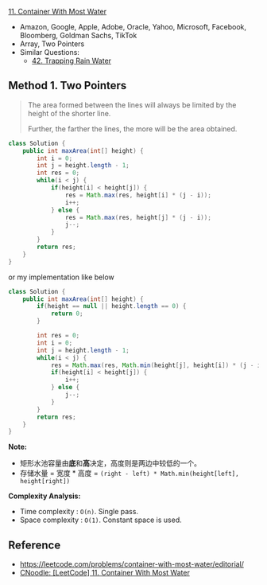 [11. Container With Most Water](https://leetcode.com/problems/container-with-most-water/)

* Amazon, Google, Apple, Adobe, Oracle, Yahoo, Microsoft, Facebook, Bloomberg, Goldman Sachs, TikTok
* Array, Two Pointers
* Similar Questions:
  * [42. Trapping Rain Water](https://leetcode.com/problems/trapping-rain-water/)


## Method 1. Two Pointers
> The area formed between the lines will always be limited by the height of the shorter line.
>
> Further, the farther the lines, the more will be the area obtained.

```java
class Solution {
    public int maxArea(int[] height) {
        int i = 0;
        int j = height.length - 1;
        int res = 0;
        while(i < j) {
            if(height[i] < height[j]) {
                res = Math.max(res, height[i] * (j - i));
                i++;
            } else {
                res = Math.max(res, height[j] * (j - i));
                j--;
            }
        }
        return res;
    }
}
```

or my implementation like below

```java
class Solution {
    public int maxArea(int[] height) {
        if(height == null || height.length == 0) {
            return 0;
        }

        int res = 0;
        int i = 0;
        int j = height.length - 1;
        while(i < j) {
            res = Math.max(res, Math.min(height[j], height[i]) * (j - i));
            if(height[i] < height[j]) {
                i++;
            } else {
                j--;
            }
        }
        return res;
    }
}
```
**Note:**
* 矩形水池容量由**底**和**高**决定，高度则是两边中较低的一个。
* 存储水量 = 宽度 * 高度 = `(right - left) * Math.min(height[left], height[right])`

**Complexity Analysis:**
* Time complexity : `O(n)`. Single pass.
* Space complexity : `O(1)`. Constant space is used.


## Reference
* https://leetcode.com/problems/container-with-most-water/editorial/
* [CNoodle: [LeetCode] 11. Container With Most Water](https://www.cnblogs.com/cnoodle/p/11781368.html)